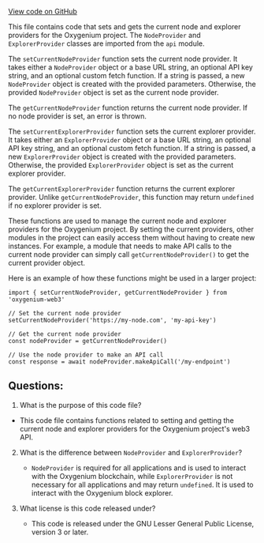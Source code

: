 [View code on GitHub](https://github.com/oxygenium-network/oxygenium-web3/packages/web3/src/global.ts)

This file contains code that sets and gets the current node and explorer providers for the Oxygenium project. The `NodeProvider` and `ExplorerProvider` classes are imported from the `api` module. 

The `setCurrentNodeProvider` function sets the current node provider. It takes either a `NodeProvider` object or a base URL string, an optional API key string, and an optional custom fetch function. If a string is passed, a new `NodeProvider` object is created with the provided parameters. Otherwise, the provided `NodeProvider` object is set as the current node provider. 

The `getCurrentNodeProvider` function returns the current node provider. If no node provider is set, an error is thrown. 

The `setCurrentExplorerProvider` function sets the current explorer provider. It takes either an `ExplorerProvider` object or a base URL string, an optional API key string, and an optional custom fetch function. If a string is passed, a new `ExplorerProvider` object is created with the provided parameters. Otherwise, the provided `ExplorerProvider` object is set as the current explorer provider. 

The `getCurrentExplorerProvider` function returns the current explorer provider. Unlike `getCurrentNodeProvider`, this function may return `undefined` if no explorer provider is set. 

These functions are used to manage the current node and explorer providers for the Oxygenium project. By setting the current providers, other modules in the project can easily access them without having to create new instances. For example, a module that needs to make API calls to the current node provider can simply call `getCurrentNodeProvider()` to get the current provider object. 

Here is an example of how these functions might be used in a larger project:

```
import { setCurrentNodeProvider, getCurrentNodeProvider } from 'oxygenium-web3'

// Set the current node provider
setCurrentNodeProvider('https://my-node.com', 'my-api-key')

// Get the current node provider
const nodeProvider = getCurrentNodeProvider()

// Use the node provider to make an API call
const response = await nodeProvider.makeApiCall('/my-endpoint')
```
## Questions: 
 1. What is the purpose of this code file?
   - This code file contains functions related to setting and getting the current node and explorer providers for the Oxygenium project's web3 API.

2. What is the difference between `NodeProvider` and `ExplorerProvider`?
   - `NodeProvider` is required for all applications and is used to interact with the Oxygenium blockchain, while `ExplorerProvider` is not necessary for all applications and may return `undefined`. It is used to interact with the Oxygenium block explorer.

3. What license is this code released under?
   - This code is released under the GNU Lesser General Public License, version 3 or later.